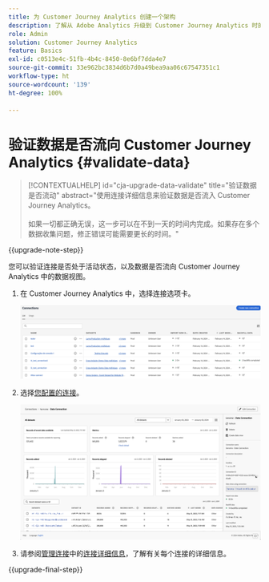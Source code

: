 ```yaml
---
title: 为 Customer Journey Analytics 创建一个架构
description: 了解从 Adobe Analytics 升级到 Customer Journey Analytics 时的推荐路径
role: Admin
solution: Customer Journey Analytics
feature: Basics
exl-id: c0513e4c-51fb-4b4c-8450-8e6bf7dda4e7
source-git-commit: 33e962bc3834d6b7d0a49bea9aa06c67547351c1
workflow-type: ht
source-wordcount: '139'
ht-degree: 100%

---
```


# 验证数据是否流向 Customer Journey Analytics {#validate-data}

<!-- markdownlint-disable MD034 -->

>[!CONTEXTUALHELP]
>id="cja-upgrade-data-validate"
>title="验证数据是否流动"
>abstract="使用连接详细信息来验证数据是否流入 Customer Journey Analytics。<br><br>如果一切都正确无误，这一步可以在不到一天的时间内完成。如果存在多个数据收集问题，修正错误可能需要更长的时间。"

<!-- markdownlint-enable MD034 -->

{{upgrade-note-step}}

您可以验证连接是否处于活动状态，以及数据是否流向 Customer Journey Analytics 中的数据视图。

1. 在 Customer Journey Analytics 中，选择连接选项卡。

   ![列表视图](assets/list-view.png)

1. 选择[您配置的连接](/help/getting-started/cja-upgrade/cja-upgrade-connection.md)。

   ![显示小组件和设置的所有数据集窗口](assets/conn-details.png)

1. 请参阅[管理连接](/help/connections/manage-connections.md)中的[连接详细信息](/help/connections/manage-connections.md#manage-connections)，了解有关每个连接的详细信息。

{{upgrade-final-step}}

<!-- Should we duplicate the content here or single source it with /help/connections/manage-connections.md -->

